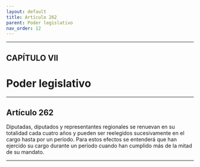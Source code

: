 ```yaml
---
layout: default
title: Artículo 262
parent: Poder legislativo
nav_order: 12
---
```


---

## CAPÍTULO VII
# Poder legislativo

---

## Artículo 262

Diputadas, diputados y representantes regionales se renuevan en su totalidad cada cuatro años y pueden ser reelegidos sucesivamente en el cargo hasta por un período. Para estos efectos se entenderá que han ejercido su cargo durante un período cuando han cumplido más de la mitad de su mandato.

---
